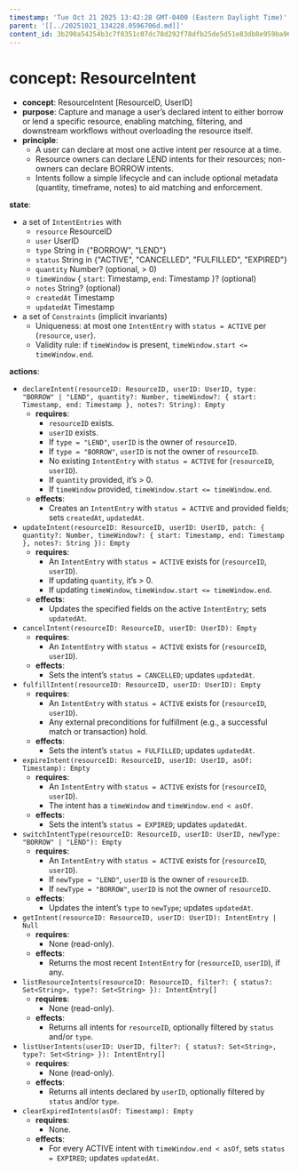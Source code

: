 ```yaml
---
timestamp: 'Tue Oct 21 2025 13:42:28 GMT-0400 (Eastern Daylight Time)'
parent: '[[../20251021_134228.0596706d.md]]'
content_id: 3b290a54254b3c7f8351c07dc78d292f78dfb25de5d51e83db8e959ba96428be
---
```


# concept: ResourceIntent

* **concept**: ResourceIntent \[ResourceID, UserID]
* **purpose**: Capture and manage a user’s declared intent to either borrow or lend a specific resource, enabling matching, filtering, and downstream workflows without overloading the resource itself.
* **principle**:
  * A user can declare at most one active intent per resource at a time.
  * Resource owners can declare LEND intents for their resources; non-owners can declare BORROW intents.
  * Intents follow a simple lifecycle and can include optional metadata (quantity, timeframe, notes) to aid matching and enforcement.

**state**:

* a set of `IntentEntries` with
  * `resource` ResourceID
  * `user` UserID
  * `type` String in {"BORROW", "LEND"}
  * `status` String in {"ACTIVE", "CANCELLED", "FULFILLED", "EXPIRED"}
  * `quantity` Number? (optional, > 0)
  * `timeWindow` { `start`: Timestamp, `end`: Timestamp }? (optional)
  * `notes` String? (optional)
  * `createdAt` Timestamp
  * `updatedAt` Timestamp
* a set of `Constraints` (implicit invariants)
  * Uniqueness: at most one `IntentEntry` with `status = ACTIVE` per (`resource`, `user`).
  * Validity rule: if `timeWindow` is present, `timeWindow.start <= timeWindow.end`.

**actions**:

* `declareIntent(resourceID: ResourceID, userID: UserID, type: "BORROW" | "LEND", quantity?: Number, timeWindow?: { start: Timestamp, end: Timestamp }, notes?: String): Empty`
  * **requires**:
    * `resourceID` exists.
    * `userID` exists.
    * If `type = "LEND"`, `userID` is the owner of `resourceID`.
    * If `type = "BORROW"`, `userID` is not the owner of `resourceID`.
    * No existing `IntentEntry` with `status = ACTIVE` for (`resourceID`, `userID`).
    * If `quantity` provided, it’s > 0.
    * If `timeWindow` provided, `timeWindow.start <= timeWindow.end`.
  * **effects**:
    * Creates an `IntentEntry` with `status = ACTIVE` and provided fields; sets `createdAt`, `updatedAt`.
* `updateIntent(resourceID: ResourceID, userID: UserID, patch: { quantity?: Number, timeWindow?: { start: Timestamp, end: Timestamp }, notes?: String }): Empty`
  * **requires**:
    * An `IntentEntry` with `status = ACTIVE` exists for (`resourceID`, `userID`).
    * If updating `quantity`, it’s > 0.
    * If updating `timeWindow`, `timeWindow.start <= timeWindow.end`.
  * **effects**:
    * Updates the specified fields on the active `IntentEntry`; sets `updatedAt`.
* `cancelIntent(resourceID: ResourceID, userID: UserID): Empty`
  * **requires**:
    * An `IntentEntry` with `status = ACTIVE` exists for (`resourceID`, `userID`).
  * **effects**:
    * Sets the intent’s `status = CANCELLED`; updates `updatedAt`.
* `fulfillIntent(resourceID: ResourceID, userID: UserID): Empty`
  * **requires**:
    * An `IntentEntry` with `status = ACTIVE` exists for (`resourceID`, `userID`).
    * Any external preconditions for fulfillment (e.g., a successful match or transaction) hold.
  * **effects**:
    * Sets the intent’s `status = FULFILLED`; updates `updatedAt`.
* `expireIntent(resourceID: ResourceID, userID: UserID, asOf: Timestamp): Empty`
  * **requires**:
    * An `IntentEntry` with `status = ACTIVE` exists for (`resourceID`, `userID`).
    * The intent has a `timeWindow` and `timeWindow.end < asOf`.
  * **effects**:
    * Sets the intent’s `status = EXPIRED`; updates `updatedAt`.
* `switchIntentType(resourceID: ResourceID, userID: UserID, newType: "BORROW" | "LEND"): Empty`
  * **requires**:
    * An `IntentEntry` with `status = ACTIVE` exists for (`resourceID`, `userID`).
    * If `newType = "LEND"`, `userID` is the owner of `resourceID`.
    * If `newType = "BORROW"`, `userID` is not the owner of `resourceID`.
  * **effects**:
    * Updates the intent’s `type` to `newType`; updates `updatedAt`.
* `getIntent(resourceID: ResourceID, userID: UserID): IntentEntry | Null`
  * **requires**:
    * None (read-only).
  * **effects**:
    * Returns the most recent `IntentEntry` for (`resourceID`, `userID`), if any.
* `listResourceIntents(resourceID: ResourceID, filter?: { status?: Set<String>, type?: Set<String> }): IntentEntry[]`
  * **requires**:
    * None (read-only).
  * **effects**:
    * Returns all intents for `resourceID`, optionally filtered by `status` and/or `type`.
* `listUserIntents(userID: UserID, filter?: { status?: Set<String>, type?: Set<String> }): IntentEntry[]`
  * **requires**:
    * None (read-only).
  * **effects**:
    * Returns all intents declared by `userID`, optionally filtered by `status` and/or `type`.
* `clearExpiredIntents(asOf: Timestamp): Empty`
  * **requires**:
    * None.
  * **effects**:
    * For every ACTIVE intent with `timeWindow.end < asOf`, sets `status = EXPIRED`; updates `updatedAt`.
